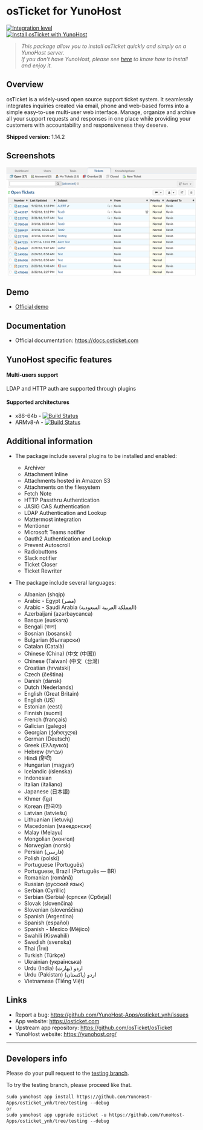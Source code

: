 # osTicket for YunoHost

[![Integration level](https://dash.yunohost.org/integration/osticket.svg)](https://dash.yunohost.org/appci/app/osticket)  
[![Install osTicket with YunoHost](https://install-app.yunohost.org/install-with-yunohost.png)](https://install-app.yunohost.org/?app=osticket)

> *This package allow you to install osTicket quickly and simply on a YunoHost server.  
If you don't have YunoHost, please see [here](https://yunohost.org/#/install) to know how to install and enjoy it.*

## Overview
osTicket is a widely-used open source support ticket system. It seamlessly integrates inquiries created via email, phone and web-based forms into a simple easy-to-use multi-user web interface. Manage, organize and archive all your support requests and responses in one place while providing your customers with accountability and responsiveness they deserve.

**Shipped version:** 1.14.2

## Screenshots

![](screenshot.png)

## Demo

* [Official demo](http://www.ostickethacks.com/demo/demo_info.php)

## Documentation

 * Official documentation: https://docs.osticket.com

## YunoHost specific features

#### Multi-users support

LDAP and HTTP auth are supported through plugins

#### Supported architectures

* x86-64b - [![Build Status](https://ci-apps.yunohost.org/ci/logs/osticket%20%28Apps%29.svg)](https://ci-apps.yunohost.org/ci/apps/osticket/)
* ARMv8-A - [![Build Status](https://ci-apps-arm.yunohost.org/ci/logs/osticket%20%28Apps%29.svg)](https://ci-apps-arm.yunohost.org/ci/apps/osticket/)

## Additional information

* The package include several plugins to be installed and enabled:
  - Archiver
  - Attachment Inline
  - Attachments hosted in Amazon S3
  - Attachments on the filesystem
  - Fetch Note
  - HTTP Passthru Authentication
  - JASIG CAS Authentication
  - LDAP Authentication and Lookup
  - Mattermost integration
  - Mentioner
  - Microsoft Teams notifier
  - Oauth2 Authentication and Lookup
  - Prevent Autoscroll
  - Radiobuttons
  - Slack notifier
  - Ticket Closer
  - Ticket Rewriter

* The package include several languages:
  - Albanian (shqip)
  - Arabic - Egypt (مصر)
  - Arabic - Saudi Arabia (المملكة العربية السعودية)
  - Azerbaijani (azərbaycanca)
  - Basque (euskara)
  - Bengali (বাংলা)
  - Bosnian (bosanski)
  - Bulgarian (български)
  - Catalan (Català)
  - Chinese (China) (中文 (中国))
  - Chinese (Taiwan) (中文（台灣)
  - Croatian (hrvatski)
  - Czech (čeština)
  - Danish (dansk)
  - Dutch (Nederlands)
  - English (Great Britain)
  - English (US)
  - Estonian (eesti)
  - Finnish (suomi)
  - French (français)
  - Galician (galego)
  - Georgian (ქართული)
  - German (Deutsch)
  - Greek (Ελληνικά)
  - Hebrew (עברית)
  - Hindi (हिन्दी)
  - Hungarian (magyar)
  - Icelandic (íslenska)
  - Indonesian
  - Italian (italiano)
  - Japanese (日本語)
  - Khmer (ខ្មែរ)
  - Korean (한국어)
  - Latvian (latviešu)
  - Lithuanian (lietuvių)
  - Macedonian (македонски)
  - Malay (Melayu)
  - Mongolian (монгол)
  - Norwegian (norsk)
  - Persian (فارسی)
  - Polish (polski)
  - Portuguese (Português)
  - Portuguese, Brazil (Português — BR)
  - Romanian (română)
  - Russian (русский язык)
  - Serbian (Cyrillic)
  - Serbian (Serbia) (српски (Србија))
  - Slovak (slovenčina)
  - Slovenian (slovenščina)
  - Spanish (Argentina)
  - Spanish (español)
  - Spanish - Mexico (Méjico)
  - Swahili (Kiswahili)
  - Swedish (svenska)
  - Thai (ไทย)
  - Turkish (Türkçe)
  - Ukrainian (українська)
  - Urdu (India) (اردو (بھارت
  - Urdu (Pakistan) اردو (پاکستان)
  - Vietnamese (Tiếng Việt)

## Links

 * Report a bug: https://github.com/YunoHost-Apps/osticket_ynh/issues
 * App website: https://osticket.com
 * Upstream app repository: https://github.com/osTicket/osTicket
 * YunoHost website: https://yunohost.org/

---

Developers info
----------------

Please do your pull request to the [testing branch](https://github.com/YunoHost-Apps/osticket_ynh/tree/testing).

To try the testing branch, please proceed like that.
```
sudo yunohost app install https://github.com/YunoHost-Apps/osticket_ynh/tree/testing --debug
or
sudo yunohost app upgrade osticket -u https://github.com/YunoHost-Apps/osticket_ynh/tree/testing --debug
```
